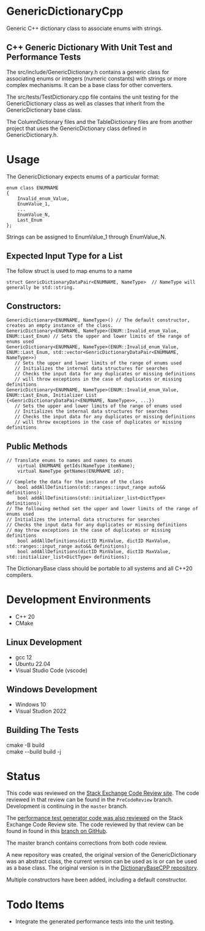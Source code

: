 # GenericDictionaryCpp
Generic C++ dictionary class to associate enums with strings.

## C++ Generic Dictionary With Unit Test and Performance Tests  

The src/include/GenericDictionary.h contains a generic class for associating enums or integers (numeric constants) 
with strings or more complex mechanisms. It can be a base class for other converters.

The src/tests/TestDictionary.cpp file contains the unit testing for the GenericDictionary 
class as well as classes that inherit from the GenericDictionary base class.

The ColumnDictionary files and the TableDictionary files are from 
another project that uses the GenericDictionary class defined in
GenericDictionary.h.

# Usage

The GenericDictionary expects enums of a particular format:

```
enum class ENUMNAME
{
	Invalid_enum_Value,
	EnumValue_1,
    ...
	EnumValue_N,
	Last_Enum
};
```

Strings can be assigned to EnumValue_1 through EnumValue_N.

## Expected Input Type for a List  
The follow struct is used to map enums to a name  

```
struct GenricDictionaryDataPair<ENUMNAME, NameType>  // NameType will generally be std::string.   
```

## Constructors:  

```
GenericDictionary<ENUMNAME, NameType>() // The default constructor, creates an empty instance of the class.  
GenericDictionary<ENUMNAME, NameType>(ENUM::Invalid_enum_Value, ENUM::Last_Enum) // Sets the upper and lower limits of the range of enums used  
GenericDictionary<ENUMNAME, NameType>(ENUM::Invalid_enum_Value, ENUM::Last_Enum, std::vector<GenricDictionaryDataPair<ENUMNAME, NameType>>)  
   // Sets the upper and lower limits of the range of enums used  
   // Initializes the internal data structures for searches  
   // Checks the input data for any duplicates or missing definitions
   // will throw exceptions in the case of duplicates or missing definitions  
GenericDictionary<ENUMNAME, NameType>(ENUM::Invalid_enum_Value, ENUM::Last_Enum, Initializer List  {<GenricDictionaryDataPair<ENUMNAME, NameType>>, ...})  
   // Sets the upper and lower limits of the range of enums used  
   // Initializes the internal data structures for searches  
   // Checks the input data for any duplicates or missing definitions
   // will throw exceptions in the case of duplicates or missing definitions  
```
     
## Public Methods  

```
// Translate enums to names and names to enums
    virtual ENUMNAME getIds(NameType itemName);
    virtual NameType getNames(ENUMNAME id);
    
// Complete the data for the instance of the class
    bool addAllDefinitions(std::ranges::input_range auto&& definitions);  
    bool addAllDefinitions(std::initializer_list<DictType> definitions);  
// The following method set the upper and lower limits of the range of enums used  
// Initializes the internal data structures for searches  
// Checks the input data for any duplicates or missing definitions
// may throw exceptions in the case of duplicates or missing definitions  
    bool addAllDefinitions(dictID MinValue, dictID MaxValue, std::ranges::input_range auto&& definitions);  
    bool addAllDefinitions(dictID MinValue, dictID MaxValue, std::initializer_list<DictType> definitions);  
```

The DictionaryBase class should be portable to all systems and all C++20 compilers.

# Development Environments  
- C++ 20
- CMake
## Linux Development  
- gcc 12
- Ubuntu 22.04
- Visual Studio Code (vscode)
## Windows Development  
- Windows 10
- Visual Studion 2022

## Building The Tests  
cmake -B build  
cmake --build build -j  

# Status  
This code was reviewed on the [Stack Exchange Code Review site](https://codereview.stackexchange.com/questions/293782/generic-c-class-to-associate-enum-values-with-strings-for-translation). The code reviewed in that review can be found in the `PreCodeReview` branch. Development is continuing in the `master` branch.  

The [performance test generator code was also reviewed](https://codereview.stackexchange.com/questions/293933/c20-performance-test-code-generator) on the Stack Exchange Code Review site. The code reviewed by that review can be found in found in this [branch on GitHub](https://github.com/pacmaninbw/DictionaryBaseCPP/tree/PerformanceTestGeneratorCodeReview).

The master branch contains corrections from both code review.

A new repository was created, the original version of the GenericDictionary was an abstract class, the current version can be used as is or can be used as a base class. The original version is in the [DictionaryBaseCPP repository](https://github.com/pacmaninbw/DictionaryBaseCPP).    

Multiple constructors have been added, including a default constructor.  
# Todo Items  
 - Integrate the generated performance tests into the unit testing.

